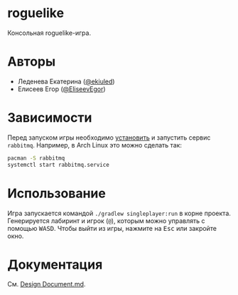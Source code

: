 # roguelike
Консольная roguelike-игра.

# Авторы
* Леденева Екатерина ([@ekiuled](https://github.com/ekiuled))
* Елисеев Егор ([@EliseevEgor](https://github.com/EliseevEgor))

# Зависимости
Перед запуском игры необходимо [установить](https://www.rabbitmq.com/download.html) и запустить сервис `rabbitmq`. Например, в Arch Linux это можно сделать так:
```bash
pacman -S rabbitmq
systemctl start rabbitmq.service 
```

# Использование
Игра запускается командой `./gradlew singleplayer:run` в корне проекта. Генерируется лабиринт и игрок (`@`), которым можно управлять с помощью <kbd>WASD</kbd>.
Чтобы выйти из игры, нажмите на <kbd>Esc</kbd> или закройте окно.

# Документация
См. [Design Document.md](https://github.com/ekiuled/roguelike/blob/main/Design%20Document.md).
